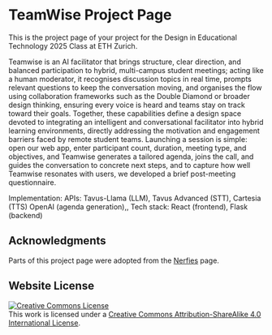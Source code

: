 # TeamWise Project Page

This is the project page of your project for the Design in Educational Technology 2025 Class at ETH Zurich.

Teamwise is an AI facilitator that brings structure, clear direction, and balanced participation to hybrid, multi-campus student meetings; acting like a human moderator, it recognises discussion topics in real time, prompts relevant questions to keep the conversation moving, and organises the flow using collaboration frameworks such as the Double Diamond or broader design thinking, ensuring every voice is heard and teams stay on track toward their goals. Together, these capabilities define a design space devoted to integrating an intelligent and conversational facilitator into hybrid learning environments, directly addressing the motivation and engagement barriers faced by remote student teams. Launching a session is simple: open our web app, enter participant count, duration, meeting type, and objectives, and Teamwise generates a tailored agenda, joins the call, and guides the conversation to concrete next steps, and to capture how well Teamwise resonates with users, we developed a brief post-meeting questionnaire.

Implementation: APIs: Tavus-Llama (LLM), Tavus Advanced (STT), Cartesia (TTS) OpenAI (agenda generation),, Tech stack: React (frontend), Flask (backend)

## Acknowledgments
Parts of this project page were adopted from the [Nerfies](https://nerfies.github.io/) page.

## Website License
<a rel="license" href="http://creativecommons.org/licenses/by-sa/4.0/"><img alt="Creative Commons License" style="border-width:0" src="https://i.creativecommons.org/l/by-sa/4.0/88x31.png" /></a><br />This work is licensed under a <a rel="license" href="http://creativecommons.org/licenses/by-sa/4.0/">Creative Commons Attribution-ShareAlike 4.0 International License</a>.
